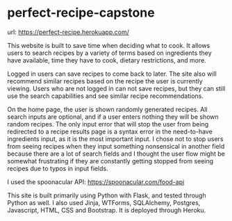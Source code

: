 # perfect-recipe-capstone
url: https://perfect-recipe.herokuapp.com/

This website is built to save time when deciding what to cook. It allows users to search recipes by a variety of terms based on ingredients they have available, time they have to cook, dietary restrictions, and more. 

Logged in users can save recipes to come back to later. The site also will recommend similar recipes based on the recipe the user is currently viewing. 
Users who are not logged in can not save recipes, but they can still use the search capabilities and see similar recipe recommendations.

On the home page, the user is shown randomly generated recipes. All search inputs are optional, and if a user enters nothing they will be shown random recipes.
The only input error that will stop the user from being redirected to a recipe results page is a syntax error in the need-to-have ingredients input, as it is the most important input. I chose not to stop users from seeing recipes when they input something nonsensical in another field because there are a lot of search fields and I thought the user flow might be somewhat frustrating if they are constantly getting stopped from seeing recipes due to typos in input fields.

I used the spoonacular API: https://spoonacular.com/food-api

This site is built primarily using Python with Flask, and tested through Python as well. I also used Jinja, WTForms, SQLAlchemy, Postgres, Javascript, HTML, CSS and Bootstrap. It is deployed through Heroku.

